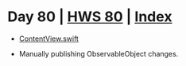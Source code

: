 # Day 80 | [HWS 80](https://www.hackingwithswift.com/100/swiftui/80) | [Index](https://github.com/JulesMoorhouse/100DaysOfSwiftUI/blob/main/README.md)

- [ContentView.swift](https://github.com/JulesMoorhouse/100DaysOfSwiftUI/blob/main/P16D%20HotProspects/P16D%20HotProspects/ContentView.swift)

- Manually publishing ObservableObject changes.